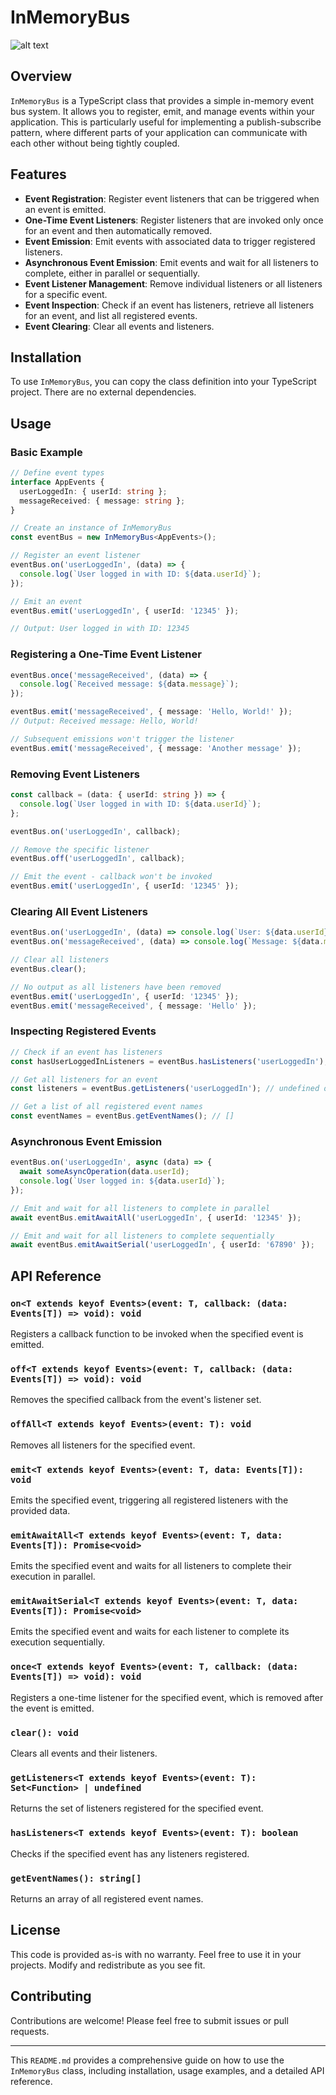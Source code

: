 # InMemoryBus

![alt text](image.png)

## Overview

`InMemoryBus` is a TypeScript class that provides a simple in-memory event bus system. It allows you to register, emit, and manage events within your application. This is particularly useful for implementing a publish-subscribe pattern, where different parts of your application can communicate with each other without being tightly coupled.

## Features

- **Event Registration**: Register event listeners that can be triggered when an event is emitted.
- **One-Time Event Listeners**: Register listeners that are invoked only once for an event and then automatically removed.
- **Event Emission**: Emit events with associated data to trigger registered listeners.
- **Asynchronous Event Emission**: Emit events and wait for all listeners to complete, either in parallel or sequentially.
- **Event Listener Management**: Remove individual listeners or all listeners for a specific event.
- **Event Inspection**: Check if an event has listeners, retrieve all listeners for an event, and list all registered events.
- **Event Clearing**: Clear all events and listeners.

## Installation

To use `InMemoryBus`, you can copy the class definition into your TypeScript project. There are no external dependencies.

## Usage

### Basic Example

```typescript
// Define event types
interface AppEvents {
  userLoggedIn: { userId: string };
  messageReceived: { message: string };
}

// Create an instance of InMemoryBus
const eventBus = new InMemoryBus<AppEvents>();

// Register an event listener
eventBus.on('userLoggedIn', (data) => {
  console.log(`User logged in with ID: ${data.userId}`);
});

// Emit an event
eventBus.emit('userLoggedIn', { userId: '12345' });

// Output: User logged in with ID: 12345
```

### Registering a One-Time Event Listener

```typescript
eventBus.once('messageReceived', (data) => {
  console.log(`Received message: ${data.message}`);
});

eventBus.emit('messageReceived', { message: 'Hello, World!' });
// Output: Received message: Hello, World!

// Subsequent emissions won't trigger the listener
eventBus.emit('messageReceived', { message: 'Another message' });
```

### Removing Event Listeners

```typescript
const callback = (data: { userId: string }) => {
  console.log(`User logged in with ID: ${data.userId}`);
};

eventBus.on('userLoggedIn', callback);

// Remove the specific listener
eventBus.off('userLoggedIn', callback);

// Emit the event - callback won't be invoked
eventBus.emit('userLoggedIn', { userId: '12345' });
```

### Clearing All Event Listeners

```typescript
eventBus.on('userLoggedIn', (data) => console.log(`User: ${data.userId}`));
eventBus.on('messageReceived', (data) => console.log(`Message: ${data.message}`));

// Clear all listeners
eventBus.clear();

// No output as all listeners have been removed
eventBus.emit('userLoggedIn', { userId: '12345' });
eventBus.emit('messageReceived', { message: 'Hello' });
```

### Inspecting Registered Events

```typescript
// Check if an event has listeners
const hasUserLoggedInListeners = eventBus.hasListeners('userLoggedIn'); // false

// Get all listeners for an event
const listeners = eventBus.getListeners('userLoggedIn'); // undefined or Set<Function>

// Get a list of all registered event names
const eventNames = eventBus.getEventNames(); // []
```

### Asynchronous Event Emission

```typescript
eventBus.on('userLoggedIn', async (data) => {
  await someAsyncOperation(data.userId);
  console.log(`User logged in: ${data.userId}`);
});

// Emit and wait for all listeners to complete in parallel
await eventBus.emitAwaitAll('userLoggedIn', { userId: '12345' });

// Emit and wait for all listeners to complete sequentially
await eventBus.emitAwaitSerial('userLoggedIn', { userId: '67890' });
```

## API Reference

### `on<T extends keyof Events>(event: T, callback: (data: Events[T]) => void): void`
Registers a callback function to be invoked when the specified event is emitted.

### `off<T extends keyof Events>(event: T, callback: (data: Events[T]) => void): void`
Removes the specified callback from the event's listener set.

### `offAll<T extends keyof Events>(event: T): void`
Removes all listeners for the specified event.

### `emit<T extends keyof Events>(event: T, data: Events[T]): void`
Emits the specified event, triggering all registered listeners with the provided data.

### `emitAwaitAll<T extends keyof Events>(event: T, data: Events[T]): Promise<void>`
Emits the specified event and waits for all listeners to complete their execution in parallel.

### `emitAwaitSerial<T extends keyof Events>(event: T, data: Events[T]): Promise<void>`
Emits the specified event and waits for each listener to complete its execution sequentially.

### `once<T extends keyof Events>(event: T, callback: (data: Events[T]) => void): void`
Registers a one-time listener for the specified event, which is removed after the event is emitted.

### `clear(): void`
Clears all events and their listeners.

### `getListeners<T extends keyof Events>(event: T): Set<Function> | undefined`
Returns the set of listeners registered for the specified event.

### `hasListeners<T extends keyof Events>(event: T): boolean`
Checks if the specified event has any listeners registered.

### `getEventNames(): string[]`
Returns an array of all registered event names.

## License

This code is provided as-is with no warranty. Feel free to use it in your projects. Modify and redistribute as you see fit.

## Contributing

Contributions are welcome! Please feel free to submit issues or pull requests.

---

This `README.md` provides a comprehensive guide on how to use the `InMemoryBus` class, including installation, usage examples, and a detailed API reference.